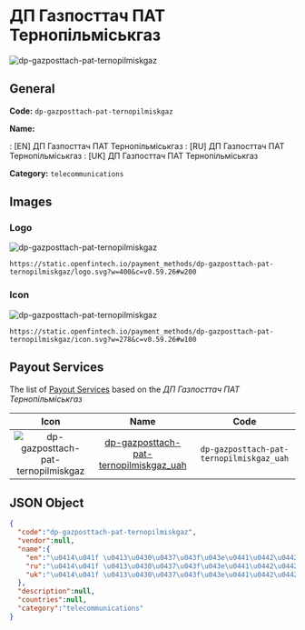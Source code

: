 
# ДП Газпосттач ПАТ Тернопільміськгаз 
![dp-gazposttach-pat-ternopilmiskgaz](https://static.openfintech.io/payment_methods/dp-gazposttach-pat-ternopilmiskgaz/logo.svg?w=400&c=v0.59.26#w200)  

## General 
**Code:** `dp-gazposttach-pat-ternopilmiskgaz` 
 
**Name:** 
 
:	[EN] ДП Газпосттач ПАТ Тернопільміськгаз 
:	[RU] ДП Газпосттач ПАТ Тернопільміськгаз 
:	[UK] ДП Газпосттач ПАТ Тернопільміськгаз 
 
**Category:** `telecommunications` 
 

## Images 

### Logo 
![dp-gazposttach-pat-ternopilmiskgaz](https://static.openfintech.io/payment_methods/dp-gazposttach-pat-ternopilmiskgaz/logo.svg?w=400&c=v0.59.26#w200)  

```
https://static.openfintech.io/payment_methods/dp-gazposttach-pat-ternopilmiskgaz/logo.svg?w=400&c=v0.59.26#w200
```  

### Icon 
![dp-gazposttach-pat-ternopilmiskgaz](https://static.openfintech.io/payment_methods/dp-gazposttach-pat-ternopilmiskgaz/icon.svg?w=278&c=v0.59.26#w100)  

```
https://static.openfintech.io/payment_methods/dp-gazposttach-pat-ternopilmiskgaz/icon.svg?w=278&c=v0.59.26#w100
```  

## Payout Services 
 
The list of [Payout Services](/payout-services/) based on the _ДП Газпосттач ПАТ Тернопільміськгаз_ 

|Icon|Name|Code| 
|:---:|:---:|:---:| 
|![dp-gazposttach-pat-ternopilmiskgaz](https://static.openfintech.io/payout_methods/dp-gazposttach-pat-ternopilmiskgaz/icon.png?w=278&c=v0.59.26#w40) |[dp-gazposttach-pat-ternopilmiskgaz_uah](/payout-services/dp-gazposttach-pat-ternopilmiskgaz_uah/)|`dp-gazposttach-pat-ternopilmiskgaz_uah`| 
 

## JSON Object 

```json
{
  "code":"dp-gazposttach-pat-ternopilmiskgaz",
  "vendor":null,
  "name":{
    "en":"\u0414\u041f \u0413\u0430\u0437\u043f\u043e\u0441\u0442\u0442\u0430\u0447 \u041f\u0410\u0422 \u0422\u0435\u0440\u043d\u043e\u043f\u0456\u043b\u044c\u043c\u0456\u0441\u044c\u043a\u0433\u0430\u0437",
    "ru":"\u0414\u041f \u0413\u0430\u0437\u043f\u043e\u0441\u0442\u0442\u0430\u0447 \u041f\u0410\u0422 \u0422\u0435\u0440\u043d\u043e\u043f\u0456\u043b\u044c\u043c\u0456\u0441\u044c\u043a\u0433\u0430\u0437",
    "uk":"\u0414\u041f \u0413\u0430\u0437\u043f\u043e\u0441\u0442\u0442\u0430\u0447 \u041f\u0410\u0422 \u0422\u0435\u0440\u043d\u043e\u043f\u0456\u043b\u044c\u043c\u0456\u0441\u044c\u043a\u0433\u0430\u0437"
  },
  "description":null,
  "countries":null,
  "category":"telecommunications"
}
```  
